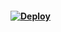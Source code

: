 #### [![Deploy](https://www.herokucdn.com/deploy/button.svg)](https://heroku.com/deploy?template=https://github.com/Genta14045/ubot)
